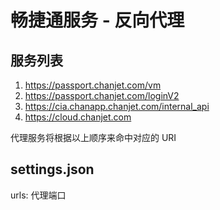 # 畅捷通服务 - 反向代理

## 服务列表

1. https://passport.chanjet.com/vm
2. https://passport.chanjet.com/loginV2
3. https://cia.chanapp.chanjet.com/internal_api
4. https://cloud.chanjet.com

代理服务将根据以上顺序来命中对应的 URI

## settings.json

urls: 代理端口
